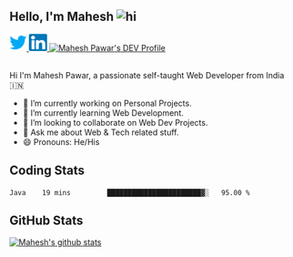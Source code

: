 ## Hello, I'm Mahesh <img src="https://user-images.githubusercontent.com/1303154/88677602-1635ba80-d120-11ea-84d8-d263ba5fc3c0.gif" width="28px" alt="hi">

<a href="https://twitter.com/maheshvpawar">
  <img src="assets/twitter.svg" alt="Mahesh Pawar's Twitter Profile" height="30" width="30">
</a>
<a href="https://www.linkedin.com/in/mahesh-pawar/">
  <img src="assets/linkedin.svg" alt="Mahesh Pawar's LinkedInProfile" height="30" width="32">
</a>
<a href="https://dev.to/maheshpawar">
  <img src="https://d2fltix0v2e0sb.cloudfront.net/dev-badge.svg" alt="Mahesh Pawar's DEV Profile" height="30" width="32">
</a>
<br></br>

Hi I'm  Mahesh Pawar, a passionate self-taught Web Developer from India 🇮🇳
- 🔭 I’m currently working on Personal Projects.
- 🌱 I’m currently learning Web Development.
- 👯 I’m looking to collaborate on Web Dev Projects.
- 💬 Ask me about Web & Tech related stuff.
- 😄 Pronouns: He/His

## Coding Stats

<!--START_SECTION:waka-->
```text
Java    19 mins         ███████████████████████▓░   95.00 % 
```
<!--END_SECTION:waka-->

## GitHub Stats

[![Mahesh's github stats](https://github-readme-stats.vercel.app/api?username=maheshvpawar&count_private=true&show_icons=true)](https://github.com/anuraghazra/github-readme-stats)
